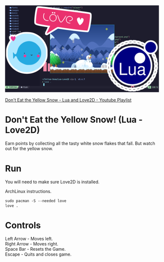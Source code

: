 ![Screenshot](screenshot.png)

[Don't Eat the Yellow Snow - Lua and Love2D - Youtube Playlist](https://www.youtube.com/playlist?list=PLO02jwa2ZaiAlHpPbP6QJVMJ6DPeSUrBD)

# Don't Eat the Yellow Snow! (Lua - Love2D)
Earn points by collecting all the tasty white snow flakes that fall. But watch out for the yellow snow.

# Run
You will need to make sure Love2D is installed.

ArchLinux instructions.

    sudo pacman -S --needed love
    love .

# Controls
Left Arrow - Moves left.\
Right Arrow - Moves right.\
Space Bar - Resets the Game.\
Escape - Quits and closes game.
